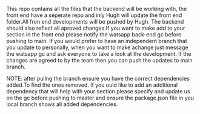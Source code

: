 This repo contains all the files that the backend will be working with, the front end have a seperate repo and inly Hugh will update the front end folder.All fron end developments will be pushed by Hugh.
The backend should also reflect all aproved changes.If you want to make add to your section in the front end please notify the watsapp back-end gc before pushing to main.
If you would prefer to have an independent branch that you update to personally, when you want to make  achange just message the watsapp gc and ask everyone to take a look at the development.
If the changes are agreed to by the team then you can push the updates to main branch.

NOTE: after pullng the branch ensure you have the correct dependencies added.To find the ones removed.
If you ould like to add an additional dependency that will help with your section please specify and update us on the gc before pushing to master and ensure the package.json file in you local branch 
shows all added dependencies.
